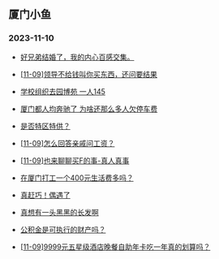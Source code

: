 ## 厦门小鱼 
### 2023-11-10

+ [好兄弟结婚了，我的内心百感交集。](http://bbs.xmfish.com/read-htm-tid-18102942.html)

+ [[11-09]领导不给钱叫你买东西，还问要结果](http://bbs.xmfish.com/read-htm-tid-18102797.html)

+ [学校组织去园博苑 一人145](http://bbs.xmfish.com/read-htm-tid-18103056.html)

+ [厦门都人均奔驰了 为啥还那么多人欠停车费](http://bbs.xmfish.com/read-htm-tid-18103034.html)

+ [是否特区特供？](http://bbs.xmfish.com/read-htm-tid-18102870.html)

+ [[11-09]怎么回答亲戚问工资？](http://bbs.xmfish.com/read-htm-tid-18103031.html)

+ [[11-09]也来聊聊买F的事-真人真事](http://bbs.xmfish.com/read-htm-tid-18103039.html)

+ [在厦门打工一个400元生活费多吗？](http://bbs.xmfish.com/read-htm-tid-18102744.html)

+ [真赶巧！偶遇了](http://bbs.xmfish.com/read-htm-tid-18102984.html)

+ [真想有一头黑黑的长发啊](http://bbs.xmfish.com/read-htm-tid-18102887.html)

+ [公积金是可执行的财产吗？](http://bbs.xmfish.com/read-htm-tid-18102902.html)

+ [[11-09]9999元五星级酒店晚餐自助年卡吃一年真的划算吗？](http://bbs.xmfish.com/read-htm-tid-18103111.html)

